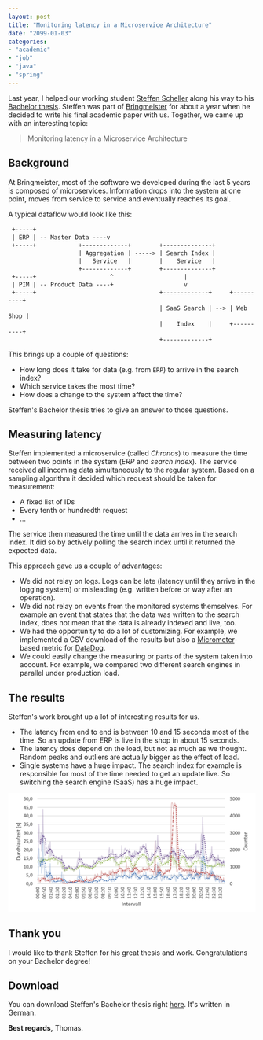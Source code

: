 ```yaml
---
layout: post
title: "Monitoring latency in a Microservice Architecture"
date: "2099-01-03"
categories:
- "academic"
- "job" 
- "java"
- "spring"
---
```


Last year, I helped our working student [Steffen Scheller](https://www.xing.com/profile/Steffen_Scheller7) along his way to his [Bachelor thesis](/assets/pdf/Bachelor-Thesis_Steffen-Scheller.pdf).
Steffen was part of [Bringmeister](https://www.bringmeister.de/) for about a year when he decided to write his final academic paper with us.
Together, we came up with an interesting topic: 

> Monitoring latency in a Microservice Architecture

## Background

At Bringmeister, most of the software we developed during the last 5 years is composed of microservices.
Information drops into the system at one point, moves from service to service and eventually reaches its goal.

A typical dataflow would look like this:

```
 +-----+
 | ERP | -- Master Data ----v
 +-----+            +-------------+        +--------------+    
                    | Aggregation | -----> | Search Index | 
                    |   Service   |        |    Service   | 
                    +-------------+        +--------------+ 
 +-----+                     ^                    |
 | PIM | -- Product Data ----+                    v
 +-----+                                   +-------------+     +----------+
                                           | SaaS Search | --> | Web Shop |
                                           |    Index    |     +----------+  
                                           +-------------+
```

This brings up a couple of questions:

- How long does it take for data (e.g. from `ERP`) to arrive in the search index?
- Which service takes the most time?
- How does a change to the system affect the time? 

Steffen's Bachelor thesis tries to give an answer to those questions. 

## Measuring latency

Steffen implemented a microservice (called _Chronos_) to measure the time between two points in the system (_ERP_ and _search index_).
The service received all incoming data simultaneously to the regular system.
Based on a sampling algorithm it decided which request should be taken for measurement:

- A fixed list of IDs
- Every tenth or hundredth request
- ...

The service then measured the time until the data arrives in the search index.
It did so by actively polling the search index until it returned the expected data.

This approach gave us a couple of advantages:

- We did not relay on logs.
Logs can be late (latency until they arrive in the logging system) or misleading (e.g. written before or way after an operation).
- We did not relay on events from the monitored systems themselves.
For example an event that states that the data was written to the search index, does not mean that the data is already indexed and live, too.
- We had the opportunity to do a lot of customizing. 
For example, we implemented a CSV download of the results but also a [Micrometer](https://micrometer.io/)-based metric for [DataDog](https://www.datadoghq.com/).
- We could easily change the measuring or parts of the system taken into account. 
For example, we compared two different search engines in parallel under production load.

## The results

Steffen's work brought up a lot of interesting results for us.

- The latency from end to end is between 10 and 15 seconds most of the time.
So an update from ERP is live in the shop in about 15 seconds.
- The latency does depend on the load, but not as much as we thought.
Random peaks and outliers are actually bigger as the effect of load.
- Single systems have a huge impact. 
The search index for example is responsible for most of the time needed to get an update live.
So switching the search engine (SaaS) has a huge impact.

![](/images/2023/01/microservice-latency.png)

## Thank you

I would like to thank Steffen for his great thesis and work. 
Congratulations on your Bachelor degree!

## Download

You can download Steffen's Bachelor thesis right [here](/assets/pdf/Bachelor-Thesis_Steffen-Scheller.pdf).
It's written in German.

**Best regards,** Thomas.
